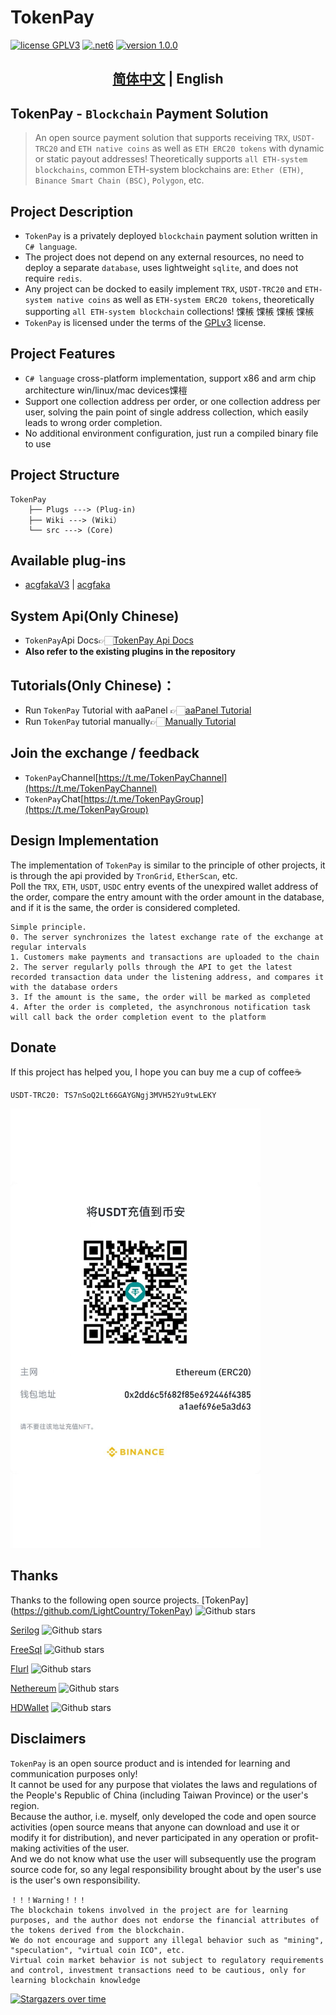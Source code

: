 # TokenPay
<p>
<a href="https://www.gnu.org/licenses/gpl-3.0.html"><img src="https://img.shields.io/badge/license-GPLV3-blue" alt="license GPLV3"></a>
<a href="https://www.php.net/releases/7_4_0.php"><img src="https://img.shields.io/badge/.NET-6-orange" alt=".net6"></a>
<a href="https://github.com/assimon/dujiaoka/releases/tag/1.0.0"><img src="https://img.shields.io/badge/version-1.0.0-red" alt="version 1.0.0"></a>
</p>
<h2 align="center"><a href="README.md">简体中文</a> | English</h2>  

## TokenPay - `Blockchain` Payment Solution

>An open source payment solution that supports receiving `TRX`, `USDT-TRC20` and `ETH native coins` as well as `ETH ERC20 tokens` with dynamic or static payout addresses! Theoretically supports `all ETH-system blockchains`, common ETH-system blockchains are: `Ether (ETH)`, `Binance Smart Chain (BSC)`, `Polygon`, etc.


## Project Description
- `TokenPay` is a privately deployed `blockchain` payment solution written in `C# language`.     
- The project does not depend on any external resources, no need to deploy a separate `database`, uses lightweight `sqlite`, and does not require `redis`.
- Any project can be docked to easily implement `TRX`, `USDT-TRC20` and `ETH-system native coins` as well as `ETH-system ERC20 tokens`, theoretically supporting `all ETH-system blockchain` collections! 馃槉 馃槉 馃槉 馃槉
- `TokenPay` is licensed under the terms of the [GPLv3](https://www.gnu.org/licenses/gpl-3.0.html) license.

## Project Features
- `C# language` cross-platform implementation, support x86 and arm chip architecture win/linux/mac devices馃榿
- Support one collection address per order, or one collection address per user, solving the pain point of single address collection, which easily leads to wrong order completion.
- No additional environment configuration, just run a compiled binary file to use

## Project Structure
```
TokenPay
    ├── Plugs ---> (Plug-in)
    ├── Wiki ---> (Wiki）
    └── src ---> (Core)
```
## Available plug-ins
- [acgfakaV3](Plugs/acgfaka/) | [acgfaka]([https://[pay.cccyun.cc](https://github.com/lizhipay/acg-faka)])

## System Api(Only Chinese)
- `TokenPay`Api Docs👉🏻[TokenPay Api Docs](Wiki/docs.md)
- **Also refer to the existing plugins in the repository**

## Tutorials(Only Chinese)：
- Run `TokenPay` Tutorial with aaPanel 👉🏻[aaPanel Tutorial](Wiki/BT_RUN.md)
- Run `TokenPay` tutorial manually👉🏻[Manually Tutorial](Wiki/manual_RUN.md)


## Join the exchange / feedback
- `TokenPay`Channel[https://t.me/TokenPayChannel](https://t.me/TokenPayChannel)
- `TokenPay`Chat[https://t.me/TokenPayGroup](https://t.me/TokenPayGroup)

## Design Implementation
The implementation of `TokenPay` is similar to the principle of other projects, it is through the api provided by `TronGrid`, `EtherScan`, etc.      
Poll the `TRX`, `ETH`, `USDT`, `USDC` entry events of the unexpired wallet address of the order, compare the entry amount with the order amount in the database, and if it is the same, the order is considered completed.
```
Simple principle.
0. The server synchronizes the latest exchange rate of the exchange at regular intervals
1. Customers make payments and transactions are uploaded to the chain
2. The server regularly polls through the API to get the latest recorded transaction data under the listening address, and compares it with the database orders
3. If the amount is the same, the order will be marked as completed
4. After the order is completed, the asynchronous notification task will call back the order completion event to the platform
```

## Donate
If this project has helped you, I hope you can buy me a cup of coffee☕️
```
USDT-TRC20: TS7nSoQ2Lt66GAYGNgj3MVH52Yu9twLEKY
```
<img src="Wiki/imgs/usdt_thanks_en.jpg" width = "400" alt="usdt扫码打赏"/>

## Thanks
Thanks to the following open source projects.
[TokenPay] (https://github.com/LightCountry/TokenPay) ![Github stars](https://img.shields.io/github/stars/TokenPay/TokenPay?style=social)

[Serilog](https://github.com/serilog/serilog) ![Github stars](https://img.shields.io/github/stars/serilog/serilog?style=social)

[FreeSql](https://github.com/dotnetcore/FreeSql) ![Github stars](https://img.shields.io/github/stars/dotnetcore/FreeSql?style=social)

[Flurl](https://github.com/tmenier/Flurl) ![Github stars](https://img.shields.io/github/stars/tmenier/Flurl?style=social)

[Nethereum](https://github.com/Nethereum/Nethereum) ![Github stars](https://img.shields.io/github/stars/Nethereum/Nethereum?style=social)

[HDWallet](https://github.com/farukterzioglu/HDWallet) ![Github stars](https://img.shields.io/github/stars/farukterzioglu/HDWallet?style=social)

## Disclaimers
`TokenPay` is an open source product and is intended for learning and communication purposes only!       
It cannot be used for any purpose that violates the laws and regulations of the People's Republic of China (including Taiwan Province) or the user's region.           
Because the author, i.e. myself, only developed the code and open source activities (open source means that anyone can download and use it or modify it for distribution), and never participated in any operation or profit-making activities of the user.       
And we do not know what use the user will subsequently use the program source code for, so any legal responsibility brought about by the user's use is the user's own responsibility.            
```
！！！Warning！！！
The blockchain tokens involved in the project are for learning purposes, and the author does not endorse the financial attributes of the tokens derived from the blockchain.
We do not encourage and support any illegal behavior such as "mining", "speculation", "virtual coin ICO", etc.
Virtual coin market behavior is not subject to regulatory requirements and control, investment transactions need to be cautious, only for learning blockchain knowledge
```
[![Stargazers over time](https://starchart.cc/LightCountry/TokenPay.svg)](https://starchart.cc/LightCountry/TokenPay)
